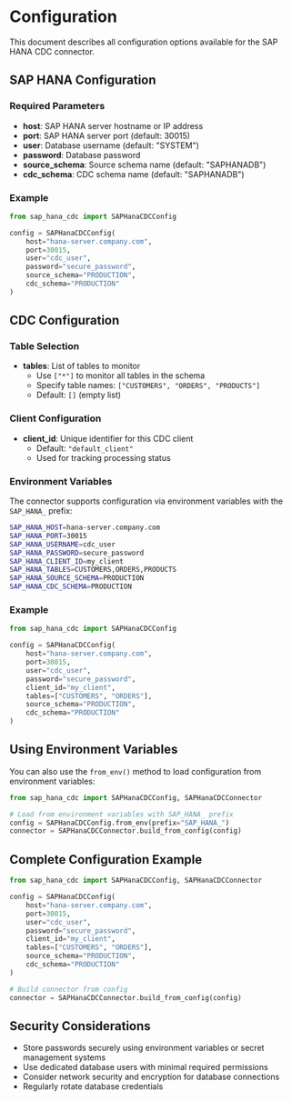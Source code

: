 # Configuration

This document describes all configuration options available for the SAP HANA CDC connector.

## SAP HANA Configuration

### Required Parameters

- **host**: SAP HANA server hostname or IP address
- **port**: SAP HANA server port (default: 30015)
- **user**: Database username (default: "SYSTEM")
- **password**: Database password
- **source_schema**: Source schema name (default: "SAPHANADB")
- **cdc_schema**: CDC schema name (default: "SAPHANADB")

### Example

```python
from sap_hana_cdc import SAPHanaCDCConfig

config = SAPHanaCDCConfig(
    host="hana-server.company.com",
    port=30015,
    user="cdc_user",
    password="secure_password",
    source_schema="PRODUCTION",
    cdc_schema="PRODUCTION"
)
```

## CDC Configuration

### Table Selection

- **tables**: List of tables to monitor
  - Use `["*"]` to monitor all tables in the schema
  - Specify table names: `["CUSTOMERS", "ORDERS", "PRODUCTS"]`
  - Default: `[]` (empty list)

### Client Configuration

- **client_id**: Unique identifier for this CDC client
  - Default: `"default_client"`
  - Used for tracking processing status

### Environment Variables

The connector supports configuration via environment variables with the `SAP_HANA_` prefix:

```bash
SAP_HANA_HOST=hana-server.company.com
SAP_HANA_PORT=30015
SAP_HANA_USERNAME=cdc_user
SAP_HANA_PASSWORD=secure_password
SAP_HANA_CLIENT_ID=my_client
SAP_HANA_TABLES=CUSTOMERS,ORDERS,PRODUCTS
SAP_HANA_SOURCE_SCHEMA=PRODUCTION
SAP_HANA_CDC_SCHEMA=PRODUCTION
```

### Example

```python
from sap_hana_cdc import SAPHanaCDCConfig

config = SAPHanaCDCConfig(
    host="hana-server.company.com",
    port=30015,
    user="cdc_user",
    password="secure_password",
    client_id="my_client",
    tables=["CUSTOMERS", "ORDERS"],
    source_schema="PRODUCTION",
    cdc_schema="PRODUCTION"
)
```

## Using Environment Variables

You can also use the `from_env()` method to load configuration from environment variables:

```python
from sap_hana_cdc import SAPHanaCDCConfig, SAPHanaCDCConnector

# Load from environment variables with SAP_HANA_ prefix
config = SAPHanaCDCConfig.from_env(prefix="SAP_HANA_")
connector = SAPHanaCDCConnector.build_from_config(config)
```

## Complete Configuration Example

```python
from sap_hana_cdc import SAPHanaCDCConfig, SAPHanaCDCConnector

config = SAPHanaCDCConfig(
    host="hana-server.company.com",
    port=30015,
    user="cdc_user",
    password="secure_password",
    client_id="my_client",
    tables=["CUSTOMERS", "ORDERS"],
    source_schema="PRODUCTION",
    cdc_schema="PRODUCTION"
)

# Build connector from config
connector = SAPHanaCDCConnector.build_from_config(config)
```

## Security Considerations

- Store passwords securely using environment variables or secret management systems
- Use dedicated database users with minimal required permissions
- Consider network security and encryption for database connections
- Regularly rotate database credentials

